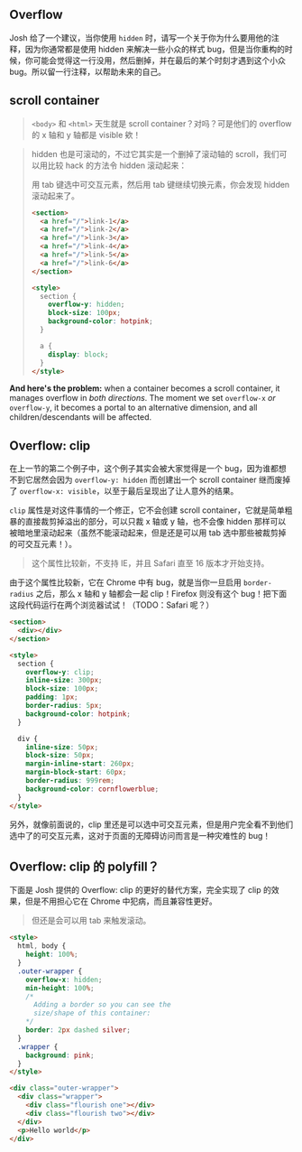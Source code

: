 ## Overflow

Josh 给了一个建议，当你使用 `hidden` 时，请写一个关于你为什么要用他的注释，因为你通常都是使用 hidden 来解决一些小众的样式 bug，但是当你重构的时候，你可能会觉得这一行没用，然后删掉，并在最后的某个时刻才遇到这个小众 bug。所以留一行注释，以帮助未来的自己。

## scroll container

> `<body>` 和 `<html>` 天生就是 scroll container？对吗？可是他们的 overflow 的 x 轴和 y 轴都是 visible 欸！



> hidden 也是可滚动的，不过它其实是一个删掉了滚动轴的 scroll，我们可以用比较 hack 的方法令 hidden 滚动起来：
>
> 用 tab 键选中可交互元素，然后用 tab 键继续切换元素，你会发现 hidden 滚动起来了。
>
> ```html
> <section>
>   <a href="/">link-1</a>
>   <a href="/">link-2</a>
>   <a href="/">link-3</a>
>   <a href="/">link-4</a>
>   <a href="/">link-5</a>
>   <a href="/">link-6</a>
> </section>
> 
> <style>
>   section {
>     overflow-y: hidden;
>     block-size: 100px;
>     background-color: hotpink;
>   }
> 
>   a {
>     display: block;
>   }
> </style>
> ```

**And here's the problem:** when a container becomes a scroll container, it manages overflow in *both directions*. The moment we set `overflow-x` *or* `overflow-y`, it becomes a portal to an alternative dimension, and all children/descendants will be affected.

## Overflow: clip

在上一节的第二个例子中，这个例子其实会被大家觉得是一个 bug，因为谁都想不到它居然会因为 `overflow-y: hidden` 而创建出一个 scroll container 继而废掉了 `overflow-x: visible`，以至于最后呈现出了让人意外的结果。

`clip` 属性是对这件事情的一个修正，它不会创建 scroll container，它就是简单粗暴的直接裁剪掉溢出的部分，可以只裁 x 轴或 y 轴，也不会像 hidden 那样可以被暗地里滚动起来（虽然不能滚动起来，但是还是可以用 tab 选中那些被裁剪掉的可交互元素！）。

> 这个属性比较新，不支持 IE，并且 Safari 直至 16 版本才开始支持。

由于这个属性比较新，它在 Chrome 中有 bug，就是当你一旦启用 `border-radius` 之后，那么 x 轴和 y 轴都会一起 clip！Firefox 则没有这个 bug！把下面这段代码运行在两个浏览器试试！（TODO：Safari 呢？）

```html
<section>
  <div></div>
</section>

<style>
  section {
    overflow-y: clip;
    inline-size: 300px;
    block-size: 100px;
    padding: 1px;
    border-radius: 5px;
    background-color: hotpink;
  }

  div {
    inline-size: 50px;
    block-size: 50px;
    margin-inline-start: 260px;
    margin-block-start: 60px;
    border-radius: 999rem;
    background-color: cornflowerblue;
  }
</style>
```

另外，就像前面说的，clip 里还是可以选中可交互元素，但是用户完全看不到他们选中了的可交互元素，这对于页面的无障碍访问而言是一种灾难性的 bug！

## Overflow: clip 的 polyfill？

下面是 Josh 提供的 Overflow: clip 的更好的替代方案，完全实现了 clip 的效果，但是不用担心它在 Chrome 中犯病，而且兼容性更好。

> 但还是会可以用 tab 来触发滚动。

```html
<style>
  html, body {
    height: 100%;
  }
  .outer-wrapper {
    overflow-x: hidden;
    min-height: 100%;
    /*
      Adding a border so you can see the
      size/shape of this container:
    */
    border: 2px dashed silver;
  }
  .wrapper {
    background: pink;
  }
</style>

<div class="outer-wrapper">
  <div class="wrapper">
    <div class="flourish one"></div>
    <div class="flourish two"></div>
  </div>
  <p>Hello world</p>
</div>
```

